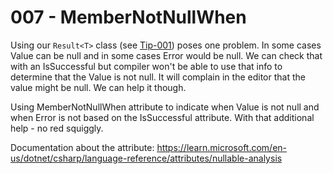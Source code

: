 # 007 - MemberNotNullWhen #

Using our `Result<T>` class (see [Tip-001](../tip-001/README.md)) poses one problem. In some cases Value can be null and in some cases Error would be null. We can check that with an IsSuccessful but compiler won't be able to use that info to determine that the Value is not null. It will complain in the editor that the value might be null. We can help it though.

Using MemberNotNullWhen attribute to indicate when Value is not null and when Error is not based on the IsSuccessful attribute. With that additional help - no red squiggly.

Documentation about the attribute: https://learn.microsoft.com/en-us/dotnet/csharp/language-reference/attributes/nullable-analysis